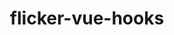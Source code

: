 ---
home: true
icon: home
title: flicker-vue-hooks
heroImage: /logo.svg
heroText: flicker-vue-hooks
tagline: 基于vue3的hooks，解决你的hooks需求。
actions:
  - text: 使用指南 💡
    link: /demo/
    type: primary

  - text: 文档
    link: /guide/



comment: false
---